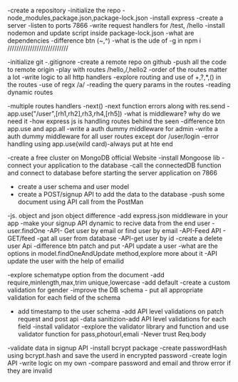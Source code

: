 -create a repository
-initialize the repo
-node_modules,package.json,package-lock.json
-install express
-create a server
-listen to ports 7866
-write request handlers for /test, /hello
-install nodemon and update script inside package-lock.json
-what are dependencies
-difference btn (~,^)
-what is the ude of -g in npm i 
///////////////////////////

-initialize git
-.gitignore
-create a remote repo on github
-push all the code to remote origin
-play with routes /hello,/,hello2
-order of the routes matter a lot
-write logic to all http handlers
-explore routing and use of +,?,*,() in the routes
-use of regx /a/
-reading the query params in the routes
-reading dynamic routes 

-multiple routes handlers
-next()
-next function errors along with res.send
-app.use("/user",[rh1,rh2],rh3,rh4,[rh5])
-what is middleware? why do we need it
-how express js is handling routes behind the seen
-difference btn app.use and app.all
-write a auth dummy middleware for admin
-write a auth dummy middleware for all user routes except dor /user/login
-error handling using app.use(wild card)-always put at hte end 

-create a free cluster on MongoDB official Website
-install Mongoose lib
-connect your application to the database
-call the connectedDB function and connect to database before starting the server application on 7866
- create a user schema and user model
- create a POST/signup API to add the data to the database
-push some document using API call from the PostMan

-js. object and json object difference
-add express.json middleware in your app
-make your signup API dynamic to recive data from the end user
-user.findOne
-API- Get user by email or find user by email
-API-Feed API - GET/feed -gat all user from database
-API-get user by id
-create a delete user Api
-difference btn patch and put
-API update a user
-what are the options in model.findOneAndUpdate method,explore more about it
-API  update the user with the help of emailid

-explore schematype option from the document
-add require,minlength,max,trim unique,lowercase
-add default
-create a custom validation for gender
-improve the DB schema - put all appropriate validation for each field of the schema 
- add timestamp to the user schema
-add API level validations on patch request and post api
-data sanitizion-add API level validations for each field
-install validator
-explore the validator library and function and use validator function for pass,photourl,emali
-Never trust Req.body

-validate data in signup API
-install bcrypt package
-create passwordHash using bcrypt.hash and save the userd in encrypted password
-create login API
-write logic on my own
-compare password and email and throw error if they are invalid 